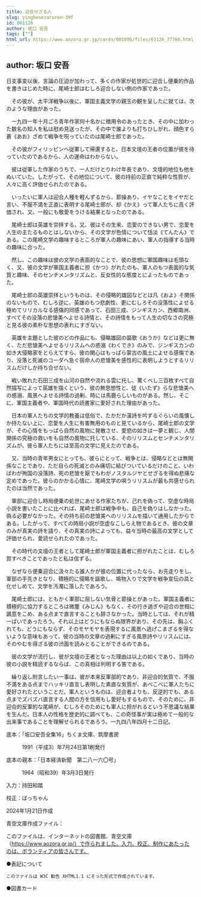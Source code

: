 ```yaml
---
title: 迎合せざる人
slug: yinghesezaruren-39f
id: 061126
author: 坂口 安吾
tags: [""]
html_url: https://www.aozora.gr.jp/cards/001095/files/61126_77766.html
---
```


## author: 坂口 安吾

日支事変以後、言論の圧迫が加わって、多くの作家が処世的に迎合し便乗的作品を書きはじめた時に、尾崎士郎はむしろ迎合しない側の作家であった。

　その彼が、太平洋戦争以後に、軍国主義文学の親玉の観を呈したに就ては、次のような理由があった。

　一九四一年十月ごろ青年作家何十名かに徴用令のあったとき、その中に加わった数名の知人を私は慰め見送ったが、その中で誰よりも打ちひしがれ、顔色すら蒼《あお》ざめて戦争を呪っていたのは尾崎士郎であった。

　その彼がフィリッピンへ従軍して帰還すると、日本文壇の王者の位置が彼を待っていたのであるから、人の運命はわからない。

　彼は従軍した作家のうちで、一人だけとりわけ年長であり、文壇的地位も他をぬいていた。したがって、その地位について、彼の持前の正直で純粋な性質が、人々に高く評価せられたのである。

　いったいに軍人は迎合人種を軽んずるから、節操あり、イヤなことをイヤだと言い、不服不満を正直に表明する尾崎士郎が、却《かえ》って軍人たちに高く評価され、又、一般にも敬愛をうける結果となったのである。

　尾崎士郎は英雄を崇拝する。又、彼はその生来、恋愛のできない男で、恋愛を人生の主たるものとはしないから、その文学が色情について恬淡《てんたん》である。この尾崎文学の趣味するところが軍人の趣味にあい、軍人の指導する当時の趣味に合った。

　然し、この趣味は彼の文学の表面的なことで、彼の思想に軍国趣味は毛頭なく、又、彼の文学が軍国主義者に担《かつ》がれたのも、軍人のもつ表面的な気質と趣味、そのセンチメンタリズムと、反女性的な態度とによったものであった。

　尾崎士郎の英雄崇拝というものは、その侵略的雄図などとは凡《およ》そ関係のないもので、むしろ逆に、英雄のもつ悲劇性、更にむしろその没落性によせる極めてリリカルなる感傷的同感であって、石田三成、ジンギスカン、西郷南洲、すべてその没落の悲愴美へよせる詩情と、その詩情をもって人生の切なさの究極と見る彼の素朴な思想の表れにすぎない。

　英雄を主題とした彼のどの作品にも、侵略雄図の謳歌《おうか》などは更に無く、ただ悲愴美へよせるリリスムへの惑溺《わくでき》のみで、ジンギスカンの如き大侵略家をとらえてすら、彼の関心はもっぱら蒙古の風土によせる感傷であり、没落と死滅のコーダへ急ぐ宿命人の悲愴美を感性的に表明しようとするリリスムだけしか持ち合せない。

　戦い敗れた石田三成を山河の自然や流れる雲に托し、驚くべし三百枚すべて自然描写によって英雄を描くという、彼の無思想性と、徒《いたず》らな悲愴美への惑溺、風景へよせる詩情の過剰、時には馬鹿らしいものがある。然し、そこに、軍国主義者や、軍国時代の読書家に愛好された理由があった。

　日本の軍人たちの文学的教養は低俗で、たかだか漢詩を吟ずるぐらいの風懐しか持たない上に、恋愛を人生に有害無用のものと見ているから、尾崎士郎の文学が、その心情をもっぱら自然の風物に発散させ、愛慾の如きは一夢と観じ、人間関係の究極の救いをも自然の風物に托している、そのリリスムとセンチメンタリズムが、彼ら軍人たちには至高の文学に見えたのである。

　又、当時の青年男女にとっても、彼らにとって、戦争とは、侵略などとは無関係なことであり、ただ自らの死滅とのみ痛切に結びついているだけのこと、いわばわが殉国の没落詩、死の悲愴を厭でもわがノスタルジヤとせざるを得ぬ悲痛な定めであった。彼らのかかる心情に、尾崎文学の唄うリリスムが最も共感せられたのは当然であった。

　軍部に迎合し時局便乗の処世にあせる作家たちが、己れを偽って、空虚な時局小説を書いたことに比べれば、尾崎士郎は戦争中も、自己を偽りはしなかった。偽る必要がなかった。その持ち前の悲愴美へのリリスムを描いて通用したからである。したがって、すべての時局小説が空虚なこしらえ物であるとき、彼の文章のみが真実の詩を語り、その真実の詩によっても、益々当時の最高の文学として評価せられ、愛読せられたのであった。

　その時代の文壇の王者として尾崎士郎が軍国主義者に担がれたことは、むしろ賀すべきことであったと私は信ずる。

　なぜなら便乗迎合に汲々たる誰人かが彼の位置に代ったなら、お先走りをし、軍部の手先きとなり、積極的に侵略を謳歌し、鳴物入りで文学を戦争宣伝の具と化せしめて、文学を汚濁に落したであろう。

　尾崎士郎には、ともかく軍部に屈しない気骨と節操とがあった。軍国主義者に積極的に協力するところは微塵《みじん》もなく、その行き過ぎや迎合の世相に諷意をこめ、ある点まで直言することも辞さなかった。当時としては、それが精一ぱいであったろう。それ以上はどうにもならぬ限界があり、その先は、胸ふくれても、どうにもならず、そのモヤモヤを表現するに風景へ逃げこまざるを得ないような意味もあって、彼の当時の文章の過剰にすぎる風景詩やリリスムには、そのやむを得ざる彼の渋面を読みとることができるのである。

　彼の文学が流行し、彼が文壇の王者となった理由は以上の如くであり、当時の彼の小説を精読するならば、この真相は判明する筈である。

　繰り返し附言したい一事は、彼が本来反軍部的であり、非迎合的気質で、不服不満をある点までハッキリ直言し表明した素直な気質が、あべこべに軍人たちに愛好されたということだ。軍人というものは、迎合者よりも、反逆的でも、ある点までズバズバ直言する人間の方を信用もし愛好もするもので、そのために、非迎合的反軍的な尾崎が、むしろそのためにも軍人に担がれるという不思議な結果を生んだ。日本人の性格を歴史的に調べても、この奇怪事が実は極めて一般的な出来事であることを理解せられるであろう。一九四八年四月十二日記。













底本：「坂口安吾全集16」ちくま文庫、筑摩書房

　　　1991（平成3）年7月24日第1刷発行

底本の親本：「日本経済新聞　第二八一六〇号」

　　　1964（昭和39）年3月3日発行

入力：持田和踏

校正：ばっちゃん

2024年1月21日作成

青空文庫作成ファイル：

このファイルは、インターネットの図書館、青空文庫（https://www.aozora.gr.jp/）で作られました。入力、校正、制作にあたったのは、ボランティアの皆さんです。











●表記について


	このファイルは W3C 勧告 XHTML1.1 にそった形式で作成されています。







●図書カード